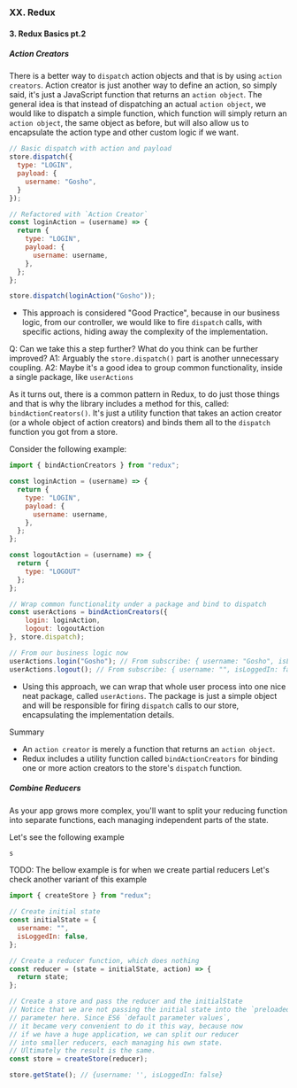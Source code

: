 
### XX. Redux
#### 3. Redux Basics pt.2
##### Action Creators
There is a better way to `dispatch` action objects and that is by using `action creators`. Action creator is just another way to define an action, so simply said, it's just a JavaScript function that returns an `action object`. The general idea is that instead of dispatching an actual `action object`, we would like to dispatch a simple function, which function will simply return an `action object`, the same object as before, but will also allow us to encapsulate the action type and other custom logic if we want.

```js
// Basic dispatch with action and payload
store.dispatch({
  type: "LOGIN",
  payload: {
    username: "Gosho",
  }
});

// Refactored with `Action Creator`
const loginAction = (username) => {
  return {
    type: "LOGIN",
    payload: {
      username: username,
    },
  };
};

store.dispatch(loginAction("Gosho"));
```
- This approach is considered "Good Practice", because in our business logic, from our controller, we would like to fire `dispatch` calls, with specific actions, hiding away the complexity of the implementation.

Q: Can we take this a step further? What do you think can be further improved?
A1: Arguably the `store.dispatch()` part is another unnecessary coupling.
A2: Maybe it's a good idea to group common functionality, inside a single package, like `userActions`

As it turns out, there is a common pattern in Redux, to do just those things and that is why the library includes a method for this, called: `bindActionCreators()`. It's just a utility function that takes an action creator (or a whole object of action creators) and binds them all to the `dispatch` function you got from a store.

Consider the following example:
```js
import { bindActionCreators } from "redux";

const loginAction = (username) => {
  return {
    type: "LOGIN",
    payload: {
      username: username,
    },
  };
};

const logoutAction = (username) => {
  return {
    type: "LOGOUT"
  };
};

// Wrap common functionality under a package and bind to dispatch
const userActions = bindActionCreators({
    login: loginAction,
    logout: logoutAction
}, store.dispatch);

// From our business logic now
userActions.login("Gosho"); // From subscribe: { username: "Gosho", isLoggedIn: true }
userActions.logout(); // From subscribe: { username: "", isLoggedIn: false }
```
- Using this approach, we can wrap that whole user process into one nice neat package, called `userActions`. The package is just a simple object and will be responsible for firing `dispatch` calls to our store, encapsulating the implementation details.

Summary
- An `action creator` is merely a function that returns an `action object`.
- Redux includes a utility function called `bindActionCreators` for binding one or more action creators to the store's `dispatch` function.

##### Combine Reducers
As your app grows more complex, you'll want to split your reducing function into separate functions, each managing independent parts of the state.

Let's see the following example
```js
s
```


TODO: The bellow example is for when we create partial reducers
Let's check another variant of this example

```js
import { createStore } from "redux";

// Create initial state
const initialState = {
  username: "",
  isLoggedIn: false,
};

// Create a reducer function, which does nothing
const reducer = (state = initialState, action) => {
  return state;
};

// Create a store and pass the reducer and the initialState
// Notice that we are not passing the initial state into the `preloadedState`
// parameter here. Since ES6 `default parameter values`,
// it became very convenient to do it this way, because now
// if we have a huge application, we can split our reducer
// into smaller reducers, each managing his own state.
// Ultimately the result is the same.
const store = createStore(reducer);

store.getState(); // {username: '', isLoggedIn: false}
```